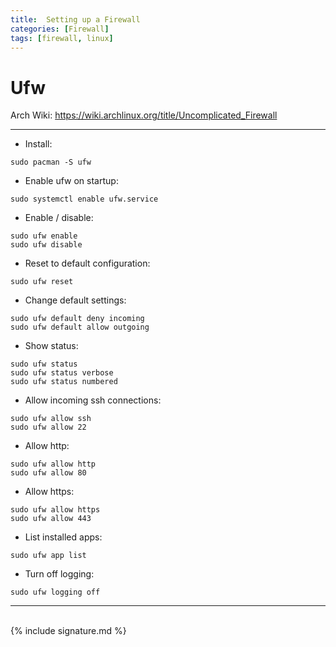 ```yaml
---
title:  Setting up a Firewall
categories: [Firewall]
tags: [firewall, linux]
---
```


# Ufw

Arch Wiki:
<a href="https://wiki.archlinux.org/title/Uncomplicated_Firewall" target="_blank">https://wiki.archlinux.org/title/Uncomplicated_Firewall</a>

---

- Install:
```terminal
sudo pacman -S ufw
```

- Enable ufw on startup:
```terminal
sudo systemctl enable ufw.service
```

- Enable / disable:
```terminal
sudo ufw enable
sudo ufw disable
```

- Reset to default configuration:
```terminal
sudo ufw reset
```

- Change default settings:
```terminal
sudo ufw default deny incoming
sudo ufw default allow outgoing
```

- Show status:
```terminal
sudo ufw status
sudo ufw status verbose
sudo ufw status numbered
```

- Allow incoming ssh connections:
```terminal
sudo ufw allow ssh
sudo ufw allow 22
```

- Allow http:
```terminal
sudo ufw allow http
sudo ufw allow 80
```

- Allow https:
```terminal
sudo ufw allow https
sudo ufw allow 443
```

- List installed apps:
```terminal
sudo ufw app list
```

- Turn off logging:
```terminal
sudo ufw logging off
```

---
<br>
{% include signature.md %}